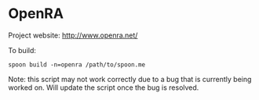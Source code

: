 # OpenRA

Project website: http://www.openra.net/

To build: 

	spoon build -n=openra /path/to/spoon.me
	
Note: this script may not work correctly due to a bug that is currently being worked on. Will update the script once the bug is resolved.
